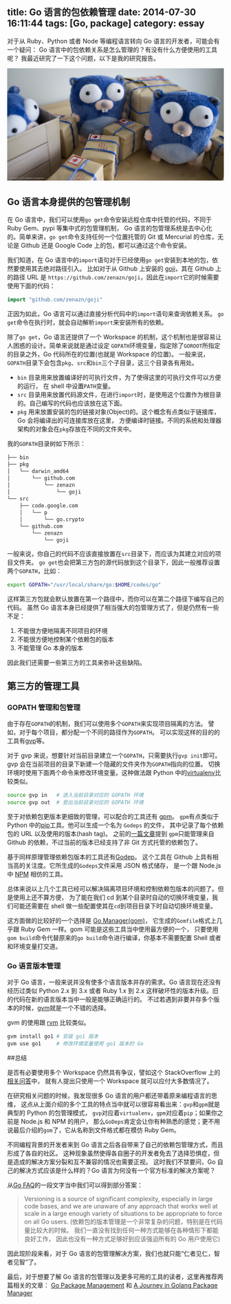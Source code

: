 title: Go 语言的包依赖管理
date: 2014-07-30 16:11:44
tags: [Go, package]
category: essay
---

对于从 Ruby、Python 或者 Node 等编程语言转向 Go 语言的开发者，可能会有一个疑问：
Go 语言中的包依赖关系是怎么管理的？有没有什么方便使用的工具呢？
我最近研究了一下这个问题，以下是我的研究报告。

<!-- more -->

![(图片来源：nathany.com)](/img/posts/go-package.jpg)

## Go 语言本身提供的包管理机制

在 Go 语言中，我们可以使用`go get`命令安装远程仓库中托管的代码，不同于 Ruby Gem、pypi 等集中式的包管理机制，
Go 语言的包管理系统是去中心化的。简单来讲，`go get`命令支持任何一个位置托管的 Git 或 Mercurial
的仓库，无论是 Github 还是 Google Code 上的包，都可以通过这个命令安装。

我们知道，在 Go 语言中的`import`语句对于已经使用`go get`安装到本地的包，依然要使用其去绝对路径引入。
比如对于从 Github 上安装的 [goji](https://goji.io/)，其在 Github 上的路径 URL 是
`https://github.com/zenazn/goji`，因此在`import`它的时候需要使用下面的代码：
```go
import "github.com/zenazn/goji"
```

正因为如此，Go 语言可以通过直接分析代码中的`import`语句来查询依赖关系。
`go get`命令在执行时，就会自动解析`import`来安装所有的依赖。

除了`go get`，Go 语言还提供了一个 Workspace 的机制，这个机制也是很容易让人困惑的设计。简单来说就是通过设定
`GOPATH`环境变量，指定除了`GOROOT`所指定的目录之外，Go 代码所在的位置(也就是 Workspace 的位置)。
一般来说，`GOPATH`目录下会包含`pkg`、`src`和`bin`三个子目录，这三个目录各有用处。

* `bin` 目录用来放置编译好的可执行文件，为了使得这里的可执行文件可以方便的运行，
在 shell 中设置`PATH`变量。
* `src` 目录用来放置代码源文件，在进行`import`时，是使用这个位置作为根目录的。自己编写的代码也应该放在这下面。
* `pkg` 用来放置安装的包的链接对象(Object)的。这个概念有点类似于链接库，Go 会将编译出的可连接库放在这里，
方便编译时链接。不同的系统和处理器架构的对象会在`pkg`存放在不同的文件夹中。

我的`GOPATH`目录树如下所示：
```plain
├── bin
├── pkg
│   └── darwin_amd64
│       └── github.com
│           └── zenazn
│               └── goji
└── src
    ├── code.google.com
    │   └── p
    │       └── go.crypto
    └── github.com
        └── zenazn
            └── goji
```

一般来说，你自己的代码不应该直接放置在`src`目录下，而应该为其建立对应的项目文件夹。
`go get`也会把第三方包的源代码放到这个目录下，因此一般推荐设置两个`GOPATH`，比如：

```bash
export GOPATH="/usr/local/share/go:$HOME/codes/go"
```

这样第三方包就会默认放置在第一个路径中，而你可以在第二个路径下编写自己的代码。
虽然 Go 语言本身已经提供了相当强大的包管理方式了，但是仍然有一些不足：

1. 不能很方便地隔离不同项目的环境
2. 不能很方便地控制某个依赖包的版本
3. 不能管理 Go 本身的版本

因此我们还需要一些第三方的工具来弥补这些缺陷。

## 第三方的管理工具

### GOPATH 管理和包管理

由于存在`GOPATH`的机制，我们可以使用多个`GOPATH`来实现项目隔离的方法。
譬如，对于每个项目，都分配一个不同的路径作为`GOPATH`。
可以实现这样的目的的工具有[gvp](https://github.com/pote/gvp)等。

对于 gvp 来说，想要针对当前目录建立一个`GOPATH`，只需要执行`gvp init`即可。
gvp 会在当前项目的目录下新建一个隐藏的文件夹作为`GOPATH`指向的位置。
切换环境时使用下面两个命令来修改环境变量。这种做法跟 Python
中的[virtualenv](https://pypi.python.org/pypi/virtualenv)比较类似。

```bash
source gvp in   # 进入当前目录对应的 GOPATH 环境
source gvp out  # 登出当前目录对应的 GOPATH 环境
```

至于对依赖包更版本更细致的管理，可以配合的工具还有 [gpm](https://github.com/pote/gpm)。
`gpm`有点类似于 Python 中的[pip](http://pip.readthedocs.org/en/latest/)工具。他可以生成一个名为 `Godeps` 的文件，
其中记录了每个依赖包的 URL 以及使用的版本(hash tag)。
之前的[一篇文章](http://dev.af83.com/2013/09/14/a-journey-in-golang-package-manager.html)提到
`gpm`只能管理来自 Github 的依赖，不过当前的版本已经支持了非 Git 方式托管的依赖包了。

基于同样原理管理依赖包版本的工具还有[Godep](https://github.com/tools/godep)。
这个工具在 Github 上具有相当高的关注度。它所生成的`Godeps`文件采用 JSON 格式储存，
是一个跟 Node.js 中 [NPM](https://www.npmjs.org://www.npmjs.org/) 相仿的工具。

总体来说以上几个工具已经可以解决隔离项目环境和控制依赖包版本的问题了。但是使用上还不算方便，
为了能在我们 cd 到某个目录时自动的切换环境变量，我们可能还需要在 shell
做一些配置使其在`cd`到项目目录下时自动切换环境变量。

这方面做的比较好的一个选择是 [Go Manager(gom)](https://github.com/mattn/gom)，
它生成的`Gomfile`格式上几乎跟 Ruby Gem 一样。gom 可能是这些工具当中使用最方便的一个，
只要使用`gom build`命令代替原来的`go build`命令进行编译，你基本不需要配置 Shell 或者和环境变量打交道。

### Go 语言版本管理

对于 Go 语言，一般来说并没有使多个语言版本并存的需求。Go 语言现在还没有经历过类似 Python 2.x 到 3.x
或者 Ruby 1.x 到 2.x 这样破坏性的版本升级。旧的代码在新的语言版本当中一般是能够正确运行的。
不过若遇到非要并存多个版本的时候，[gvm](https://github.com/moovweb/gvm)就是一个不错的选择。

gvm 的使用跟 [rvm](https://rvm.io/) 比较类似。

```bash
gvm install go1 # 安装 go1 版本
gvm use go1     # 修改环境变量使用 go1 版本的 Go
```

##总结

是否有必要使用多个 Workspace 仍然具有争议，譬如这个 StackOverflow
上的[相关问答](http://stackoverflow.com/questions/20722502/whats-a-good-best-practice-with-go-workspaces)中，
就有人提出只使用一个 Workspace 就可以应付大多数情况了。

在研究相关问题的时候，我发现很多 Go 语言的用户都还带着原来编程语言的思维，
这点从上面介绍的多个工具的特点当中就可以很容易看出来：`gvp`和`gpm`就是典型的 Python 的包管理模式，
`gvp`对应着`virtualenv`，`gpm`对应着`pip`；如果你之前是 Node.js 和 NPM 的用户，
那么`GoDeps`肯定会让你有种熟悉的感觉；更不用说最后介绍的`gom`了，它从名称到文件格式都在模仿 Ruby Gem。

不同编程背景的开发者来到 Go 语言之后各自带来了自己的依赖包管理方式，而且形成了各自的社区。
这种现象虽然使得各自圈子的开发者免去了选择恐惧症，但是造成的解决方案分裂和互不兼容的情况也需要正视。
这时我们不禁要问，Go 自己的解决方式应该是什么样的？Go 语言为何没有一个官方标准的解决方案呢？

从[Go FAQ](http://golang.org/doc/faq#get_version)的一段文字当中我们可以得到部分答案：

> Versioning is a source of significant complexity, especially in large code bases, 
> and we are unaware of any approach that works well at scale in a large enough variety
> of situations to be appropriate to force on all Go users.
> (依赖包的版本管理是一个非常复杂的问题，特别是在代码量比较大的时候。
> 我们一直没有找到任何一种方式能够在各种情形下都能良好工作，
> 因此也没有一种方式足够好到应该强迫所有的 Go 用户使用它)

因此现阶段来看，对于 Go 语言的包管理解决方案，我们也就只能“仁者见仁，智者见智”了。

最后，对于想要了解 Go 语言的包管理以及更多可用的工具的读者，这里再推荐两篇相关的文章：
[Go Package Management](http://nathany.com/go-packages/) 和
[A Journey in Golang Package Manager](http://dev.af83.com/2013/09/14/a-journey-in-golang-package-manager.html)

